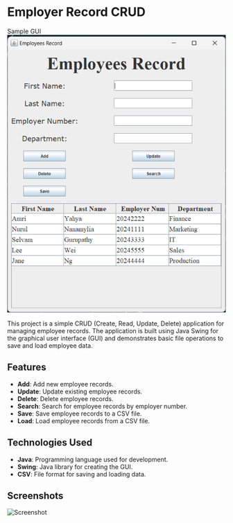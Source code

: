 # Employer Record CRUD

Sample GUI 
![Description of Image](image/GUI%20SS.png)


This project is a simple CRUD (Create, Read, Update, Delete) application for managing employee records. The application is built using Java Swing for the graphical user interface (GUI) and demonstrates basic file operations to save and load employee data.

## Features

- **Add**: Add new employee records.
- **Update**: Update existing employee records.
- **Delete**: Delete employee records.
- **Search**: Search for employee records by employer number.
- **Save**: Save employee records to a CSV file.
- **Load**: Load employee records from a CSV file.

## Technologies Used

- **Java**: Programming language used for development.
- **Swing**: Java library for creating the GUI.
- **CSV**: File format for saving and loading data.

## Screenshots

![Screenshot](images/screenshot.png)  <!-- Replace with the path to your image file -->

